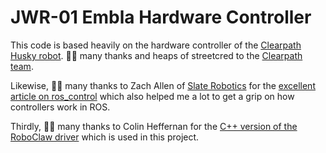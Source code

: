 # JWR-01 Embla Hardware Controller

This code is based heavily on the hardware controller of the [Clearpath Husky robot](https://github.com/husky/husky). 🙇‍♂️ many thanks and heaps of streetcred to the [Clearpath team](https://www.clearpathrobotics.com/husky-unmanned-ground-vehicle-robot/).

Likewise, 🙇‍♂️ many thanks to Zach Allen of [Slate Robotics](https://slaterobots.com/) for the [excellent article on ros_control](https://slaterobots.com/blog/5abd8a1ed4442a651de5cb5b/how-to-implement-ros_control-on-a-custom-robot) which also helped me a lot to get a grip on how controllers work in ROS.

Thirdly, 🙇‍♂️ many thanks to Colin Heffernan for the [C++ version of the RoboClaw driver](https://github.com/ColinHeffernan/roboclaw) which is used in this project.